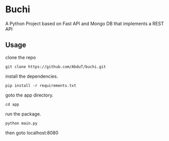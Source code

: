 # Buchi
A Python Project based on Fast API and Mongo DB that implements a REST API

## Usage
clone the repo
```
git clone https://github.com/AbduT/buchi.git
```    
install the dependencies.
```
pip install -r requirements.txt
```
goto the app directory.
```
cd app
```
run the package.
```
python main.py
```
then goto localhost:8080

